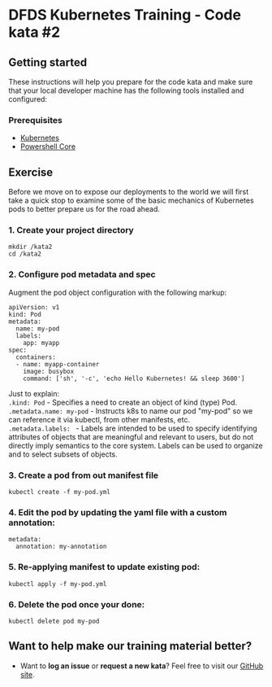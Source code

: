 DFDS Kubernetes Training - Code kata #2
======================================

## Getting started

These instructions will help you prepare for the code kata and make sure that your local developer machine has the following tools installed and configured:

### Prerequisites

* [Kubernetes](https://kubernetes.io/docs/tasks/tools/install-kubectl/)
* [Powershell Core](https://docs.microsoft.com/en-us/powershell/scripting/install/installing-powershell?view=powershell-6)

## Exercise

Before we move on to expose our deployments to the world we will first take a quick stop to examine some of the basic mechanics of Kubernetes pods to better prepare us for the road ahead.

### 1. Create your project directory
`mkdir /kata2`<br/>
`cd /kata2`

### 2. Configure pod metadata and spec
Augment the pod object configuration with the following markup:

```
apiVersion: v1
kind: Pod
metadata:
  name: my-pod
  labels:
    app: myapp
spec:
  containers:
  - name: myapp-container
    image: busybox
    command: ['sh', '-c', 'echo Hello Kubernetes! && sleep 3600']
```

Just to explain: <br/>
`.kind: Pod` - Specifies a need to create an object of kind (type) Pod. <br/>
`.metadata.name: my-pod` - Instructs k8s to name our pod "my-pod" so we can reference it via kubectl, from other manifests, etc. <br/>
`.metadata.labels: ` - Labels are intended to be used to specify identifying attributes of objects that are meaningful and relevant to users, but do not directly imply semantics to the core system. Labels can be used to organize and to select subsets of objects.<br/>

### 3. Create a pod from out manifest file
`kubectl create -f my-pod.yml`

### 4. Edit the pod by updating the yaml file with a custom annotation:

```
metadata:
  annotation: my-annotation
```

### 5. Re-applying manifest to update existing pod:
`kubectl apply -f my-pod.yml`

### 6. Delete the pod once your done:
`kubectl delete pod my-pod`

## Want to help make our training material better?

 * Want to **log an issue** or **request a new kata**? Feel free to visit our [GitHub site](https://github.com/dfds/roadmap/issues).